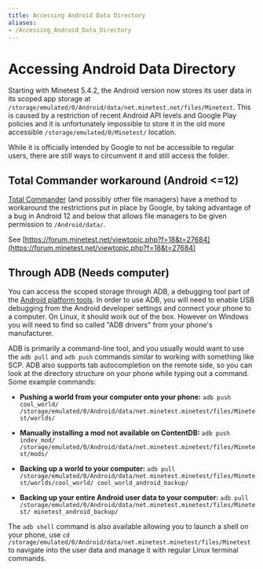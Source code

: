 ```yaml
---
title: Accessing Android Data Directory
aliases:
- /Accessing_Android_Data_Directory
---
```


# Accessing Android Data Directory
Starting with Minetest 5.4.2, the Android version now stores its user data in its scoped app storage at `/storage/emulated/0/Android/data/net.minetest.net/files/Minetest`. This is caused by a restriction of recent Android API levels and Google Play policies and it is unfortunately impossible to store it in the old more accessible `/storage/emulated/0/Minetest/` location.

While it is officially intended by Google to not be accessible to regular users, there are still ways to circumvent it and still access the folder.

Total Commander workaround (Android <=12)
-----------------------------------------

[Total Commander](https://play.google.com/store/apps/details?id=com.ghisler.android.TotalCommander&hl=en_GB&gl=US) (and possibly other file managers) have a method to workaround the restrictions put in place by Google, by taking advantage of a bug in Android 12 and below that allows file managers to be given permission to `/Android/data/`.

See [https://forum.minetest.net/viewtopic.php?f=18&t=27684](https://forum.minetest.net/viewtopic.php?f=18&t=27684)

Through ADB (Needs computer)
----------------------------

You can access the scoped storage through ADB, a debugging tool part of the [Android platform tools](https://developer.android.com/studio/releases/platform-tools). In order to use ADB, you will need to enable USB debugging from the Android developer settings and connect your phone to a computer. On Linux, it should work out of the box. However on Windows you will need to find so called "ADB drivers" from your phone's manufacturer.

ADB is primarily a command-line tool, and you usually would want to use the `adb pull` and `adb push` commands similar to working with something like SCP. ADB also supports tab autocompletion on the remote side, so you can look at the directory structure on your phone while typing out a command. Some example commands:

*   **Pushing a world from your computer onto your phone:** `adb push cool_world/ /storage/emulated/0/Android/data/net.minetest.minetest/files/Minetest/worlds/`

*   **Manually installing a mod not available on ContentDB:** `adb push indev_mod/ /storage/emulated/0/Android/data/net.minetest.minetest/files/Minetest/mods/`

*   **Backing up a world to your computer:** `adb pull /storage/emulated/0/Android/data/net.minetest.minetest/files/Minetest/worlds/cool_world/ cool_world_android_backup/`

*   **Backing up your entire Android user data to your computer:** `adb pull /storage/emulated/0/Android/data/net.minetest.minetest/files/Minetest/ minetest_android_backup/`

The `adb shell` command is also available allowing you to launch a shell on your phone, use `cd /storage/emulated/0/Android/data/net.minetest.minetest/files/Minetest` to navigate into the user data and manage it with regular Linux terminal commands.